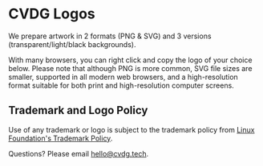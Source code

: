 # CVDG Logos

We prepare artwork in 2 formats (PNG & SVG) and 3 versions (transparent/light/black backgrounds).

With many browsers, you can right click and copy the logo of your choice below. Please note that although PNG is more common, SVG file sizes are smaller, supported in all modern web browsers, and a high-resolution format suitable for both print and high-resolution computer screens.

## Trademark and Logo Policy

Use of any trademark or logo is subject to the trademark policy from [Linux Foundation's Trademark Policy](https://www.linuxfoundation.org/trademark-usage).

Questions? Please email hello@cvdg.tech.
